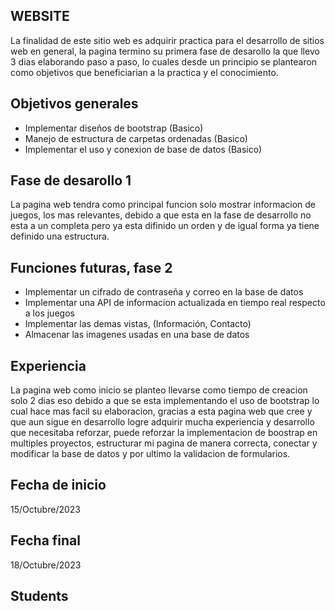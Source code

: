 
## WEBSITE

La finalidad de este sitio web es adquirir practica para el desarrollo de sitios web en general,
la pagina termino su primera fase de desarollo la que llevo 3 dias elaborando paso a paso, lo cuales desde un 
principio se plantearon como objetivos que beneficiarian a la practica y el conocimiento. 

## Objetivos generales

* Implementar diseños de bootstrap (Basico)
* Manejo de estructura de carpetas ordenadas (Basico)
* Implementar el uso y conexion de base de datos (Basico)
## Fase de desarollo 1

La pagina web tendra como principal funcion solo mostrar informacion de juegos, los mas relevantes,
debido a que esta en  la fase de desarrollo no esta a un completa pero ya esta difinido un orden y de igual forma ya tiene
definido una estructura.
## Funciones futuras, fase 2

* Implementar un cifrado de contraseña y correo en la base de datos
* Implementar una API de informacion actualizada en tiempo real respecto a los juegos
* Implementar las demas vistas, (Información, Contacto)
* Almacenar las imagenes usadas en una base de datos

## Experiencia

La pagina web como inicio se planteo llevarse como tiempo de creacion solo 2 dias eso debido a que se esta 
implementando el uso de bootstrap lo cual hace mas facil su elaboracion, gracias a esta pagina web que cree y que aun 
sigue en desarrollo logre adquirir mucha experiencia y desarrollo que necesitaba reforzar, puede reforzar 
la implementacion de boostrap en multiples proyectos, estructurar mi pagina de manera correcta, conectar y modificar 
la base de datos y por ultimo la validacion de formularios.


## Fecha de inicio
15/Octubre/2023

## Fecha final
18/Octubre/2023

## Students
